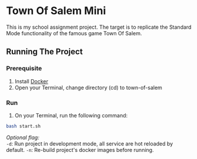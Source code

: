 Town Of Salem Mini
=============
This is my school assignment project. The target is to replicate the Standard Mode functionality of the famous game Town Of Salem.

Running The Project
----------------------
### Prerequisite
1) Install [Docker](https://www.docker.com/)
2) Open your Terminal, change directory (cd) to town-of-salem

### Run
1) On your Terminal, run the following command:
```bash
bash start.sh
```
*Optional flag:*  
`-d`: Run project in development mode, all service are hot reloaded by default.
`-n`: Re-build project's docker images before running.
